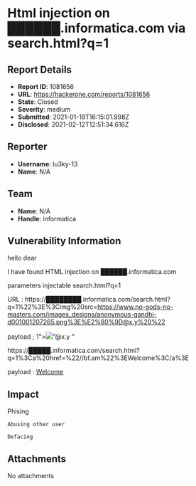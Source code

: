 # Html injection on ██████.informatica.com via search.html?q=1

## Report Details
- **Report ID**: 1081656
- **URL**: https://hackerone.com/reports/1081656
- **State**: Closed
- **Severity**: medium
- **Submitted**: 2021-01-19T16:15:01.998Z
- **Disclosed**: 2021-02-12T12:51:34.616Z

## Reporter
- **Username**: lu3ky-13
- **Name**: N/A

## Team
- **Name**: N/A
- **Handle**: informatica

## Vulnerability Information
hello dear 

I have found HTML injection  on ██████.informatica.com

parameters injectable  search.html?q=1

URL :  https://████████.informatica.com/search.html?q=1%22%3E%3Cimg%20src=https://www.no-gods-no-masters.com/images_designs/anonymous-gandhi-d001001207265.png%3E%E2%80%9D@x.y%20%22

payload ; 1"><img src=https://www.no-gods-no-masters.com/images_designs/anonymous-gandhi-d001001207265.png>”@x.y "

https://█████.informatica.com/search.html?q=1%3Ca%20href=%22//bf.am%22%3EWelcome%3C/a%3E

payload : <a href="//bf.am">Welcome</a>

## Impact

Phising

    Abusing other user

    Defacing

## Attachments
No attachments
